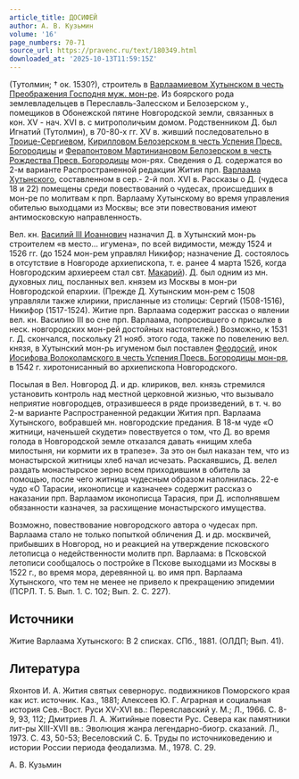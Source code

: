 ```yaml
---
article_title: ДОСИФЕЙ
author: А. В. Кузьмин
volume: '16'
page_numbers: 70-71
source_url: https://pravenc.ru/text/180349.html
downloaded_at: '2025-10-13T11:59:15Z'
---
```


(Тутолмин; † ок. 1530?), строитель в [Варлаамиевом Хутынском в честь Преображения Господня муж. мон-ре](<https://pravenc.ru/text/Варлаамиевом Хутынском в честь Преображения Господня муж  мон-ре.html>). Из боярского рода землевладельцев в Переславль-Залесском и Белозерском у., помещиков в Обонежской пятине Новгородской земли, связанных в кон. XV - нач. XVI в. с митрополичьим домом. Родственником Д. был Игнатий (Тутолмин), в 70-80-х гг. XV в. живший последовательно в [Троице-Сергиевом](https://pravenc.ru/text/Троице-Сергиевом.html), [Кирилловом Белозерском в честь Успения Пресв. Богородицы](<https://pravenc.ru/text/Кирилловом Белозерском в честь Успения Пресв  Богородицы.html>) и [Ферапонтовом Мартиниановом Белозерском в честь Рождества Пресв. Богородицы](<https://pravenc.ru/text/Ферапонтовом Мартиниановом Белозерском в честь Рождества Пресв  Богородицы.html>) мон-рях. Сведения о Д. содержатся во 2-м варианте Распространенной редакции Жития прп. [Варлаама Хутынского](<https://pravenc.ru/text/ВАРЛААМ ХУТЫНСКИЙ.html>), составленном в сер.- 2-й пол. XVI в. Рассказы о Д. (чудеса 18 и 22) помещены среди повествований о чудесах, происшедших в мон-ре по молитвам к прп. Варлааму Хутынскому во время управления обителью выходцами из Москвы; все эти повествования имеют антимосковскую направленность.

Вел. кн. [Василий III Иоаннович](<https://pravenc.ru/text/Василий III Иоаннович.html>) назначил Д. в Хутынский мон-рь строителем «в место... игумена», по всей видимости, между 1524 и 1526 гг. (до 1524 мон-рем управлял Никифор; назначение Д. состоялось в отсутствие в Новгороде архиепископа, т. е. ранее 4 марта 1526, когда Новгородским архиереем стал свт. [Макарий](https://pravenc.ru/text/Макарий.html)). Д. был одним из мн. духовных лиц, посланных вел. князем из Москвы в мон-ри Новгородской епархии. (Прежде Д. Хутынским мон-рем с 1508 управляли также клирики, присланные из столицы: Сергий (1508-1516), Никифор (1517-1524). Житие прп. Варлаама содержит рассказ о явлении вел. кн. Василию III во сне прп. Варлаама, попросившего о присылке в неск. новгородских мон-рей достойных настоятелей.) Возможно, к 1531 г. Д. скончался, поскольку 21 нояб. этого года, также по повелению вел. князя, в Хутынский мон-рь игуменом был поставлен [Феодосий](https://pravenc.ru/text/Феодосий.html), инок [Иосифова Волоколамского в честь Успения Пресв. Богородицы мон-ря](<https://pravenc.ru/text/Иосифова Волоколамского в честь Успения Пресв  Богородицы мон-ря.html>), в 1542 г. хиротонисанный во архиепископа Новгородского.

Посылая в Вел. Новгород Д. и др. клириков, вел. князь стремился установить контроль над местной церковной жизнью, что вызывало неприятие новгородцев, отразившееся в ряде произведений, в т. ч. во 2-м варианте Распространенной редакции Жития прп. Варлаама Хутынского, вобравшей мн. новгородские предания. В 18-м чуде «О житници, наченьшей скудети» повествуется о том, что Д. во время голода в Новгородской земле отказался давать «нищим хлеба милостыня, ни кормити их в трапезе». За это он был наказан тем, что из монастырской житницы хлеб начал исчезать. Раскаявшись, Д. велел раздать монастырское зерно всем приходившим в обитель за помощью, после чего житница чудесным образом наполнилась. 22-е чудо «О Тарасии, иконописце и казначее» содержит рассказ о наказании прп. Варлаамом иконописца Тарасия, при Д. исполнявшем обязанности казначея, за расхищение монастырского имущества.

Возможно, повествование новгородского автора о чудесах прп. Варлаама стало не только попыткой обличения Д. и др. москвичей, прибывших в Новгород, но и реакцией на утверждение псковского летописца о недейственности молитв прп. Варлаама: в Псковской летописи сообщалось о постройке в Пскове выходцами из Москвы в 1522 г., во время мора, деревянной ц. во имя прп. Варлаама Хутынского, что тем не менее не привело к прекращению эпидемии (ПСРЛ. Т. 5. Вып. 1. С. 102; Вып. 2. С. 227).

## Источники

Житие Варлаама Хутынского: В 2 списках. СПб., 1881. (ОЛДП; Вып. 41).

## Литература

Яхонтов И. А. Жития святых севернорус. подвижников Поморского края как ист. источник. Каз., 1881; Алексеев Ю. Г. Аграрная и социальная история Сев.-Вост. Руси XV-XVI вв.: Переяславский у. М.; Л., 1966. С. 8-9, 93, 112; Дмитриев Л. А. Житийные повести Рус. Севера как памятники лит-ры XIII-XVII вв.: Эволюция жанра легендарно-биогр. сказаний. Л., 1973. С. 43, 50-53; Веселовский С. Б. Труды по источниковедению и истории России периода феодализма. М., 1978. С. 29.

А. В. Кузьмин
